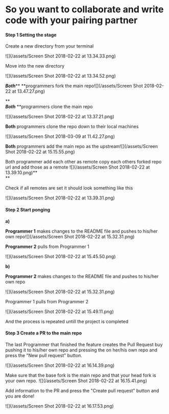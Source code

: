 # **So you want to collaborate and write code with your pairing partner**

#### **Step 1 Setting the stage**

Create a new directory from your terminal

![](/assets/Screen Shot 2018-02-22 at 13.34.33.png)

Move into the new directory

![](/assets/Screen Shot 2018-02-22 at 13.34.52.png)

_**Both**_** **programmers fork the main repo![](/assets/Screen Shot 2018-02-22 at 13.47.27.png)

**    
**_**Both**_** **programmers clone the main repo



![](/assets/Screen Shot 2018-02-22 at 13.37.21.png)

**Both** programmers clone the repo down to their local machines

![](/assets/Screen Shot 2018-03-09 at 11.42.27.png)



**Both** programmers add the main repo as the upstream![](/assets/Screen Shot 2018-02-22 at 15.15.55.png)

Both programmer add each other as remote copy each others forked repo url and add those as a remote ![](/assets/Screen Shot 2018-02-22 at 13.39.10.png)**    
**

Check if all remotes are set it should look something like this

![](/assets/Screen Shot 2018-02-22 at 13.39.31.png)

#### Step 2 Start ponging

**a\)**

**Programmer 1** makes changes to the README file and pushes to his/her own repo![](/assets/Screen Shot 2018-02-22 at 15.32.31.png)

**Programmer 2** pulls from Programmer 1

![](/assets/Screen Shot 2018-02-22 at 15.45.50.png)

**b\)**

**Programmer 2** makes changes to the README file and pushes to his/her own repo

![](/assets/Screen Shot 2018-02-22 at 15.32.31.png)

Programmer 1 pulls from Programmer 2

![](/assets/Screen Shot 2018-02-22 at 15.49.11.png)

And the process is repeated untill the project is completed

#### Step 3 Create a PR to the main repo

The last Programmer that finished the feature creates the Pull Request buy pushing it to his/her own repo and pressing the on her/his own repo and press the "New pull request" button.

![](/assets/Screen Shot 2018-02-22 at 16.14.39.png)

Make sure that the base fork is the main repo and that your head fork is your own repo.  ![](/assets/Screen Shot 2018-02-22 at 16.15.41.png)

Add information to the PR and press the "Create pull request" button and you are done!

![](/assets/Screen Shot 2018-02-22 at 16.17.53.png)

